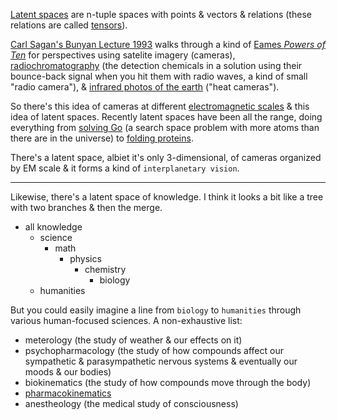 [Latent spaces](https://en.wikipedia.org/wiki/Latent_space#:~:text=A%20latent%20space%2C%20also%20known,another%20in%20the%20latent%20space.) are n-tuple spaces
with points & vectors & relations (these relations are called [tensors](https://en.wikipedia.org/wiki/Tensor)).

[Carl Sagan's Bunyan Lecture 1993](https://youtu.be/Hez5MyKQIMs) walks through a kind of [Eames _Powers of Ten_](https://www.youtube.com/watch?v=0fKBhvDjuy0)
for perspectives using satelite imagery (cameras), [radiochromatography](https://www.sciencedirect.com/topics/medicine-and-dentistry/radiochromatography) (the detection
chemicals in a solution using their bounce-back signal when you hit them with radio waves, a kind of small "radio camera"), & [infrared photos of the earth](https://www.e-education.psu.edu/meteo3/l5_p5.html)
("heat cameras").

So there's this idea of cameras at different [electromagnetic scales](https://www.google.com/search?q=electromagnetic+spectrum&oq=electromagnetic+&aqs=chrome.0.0i20i263i433i512l2j69i57j0i433i512l2j0i131i433i512j0i433i512j0i131i433i512j0i433i512l2.4769j0j7&sourceid=chrome&ie=UTF-8) & this idea of
latent spaces. Recently latent spaces have been all the range, doing everything from [solving Go](https://www.youtube.com/watch?v=WXuK6gekU1Y) (a search space problem with more atoms than there are in the universe) to [folding proteins](https://www.nature.com/articles/s41586-021-03819-2).

There's a latent space, albiet it's only 3-dimensional, of cameras organized by EM scale & it forms a kind of `interplanetary vision`.


---

Likewise, there's a latent space of knowledge. I think it looks a bit like a tree with two branches & then the merge.

- all knowledge
    - science
        - math
            - physics
                - chemistry
                    - biology
    - humanities

But you could easily imagine a line from `biology` to `humanities` through various human-focused sciences. A non-exhaustive list:
- meterology (the study of weather & our effects on it)
- psychopharmacology (the study of how compounds affect our sympathetic & parasympathetic nervous systems & eventually our moods & our bodies)
- biokinematics (the study of how compounds move through the body)
- [pharmacokinematics](https://genomind.com/providers/introduction-to-pharmacokinetics-four-steps-in-a-drugs-journey-through-the-body/)
- anestheology (the medical study of consciousness)